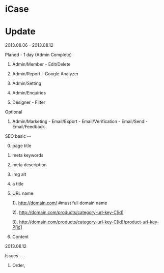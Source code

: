 iCase
========


Update
========

2013.08.06 - 2013.08.12

Planed - 1 day (Admin Complete)

1. Admin/Member - Edit/Delete

2. Admin/Report - Google Analyzer  

3. Admin/Setting

4. Admin/Enquiries

5. Designer - Filter

Optional

1. Admin/Marketing - Email/Export - Email/Verification - Email/Send - Email/Feedback

SEO basic --

0. page title

1. meta keywords

2. meta description

3. img alt

4. a title

5. URL name 

    1). http://domain.com/ #must full domain name

    2). http://domain.com/products/category-url-key-C[id]

    3). http://domain.com/products/category-url-key-C[id]/product-url-key-P[id]

6. Content

2013.08.12

Issues --- 

1. Order, 








